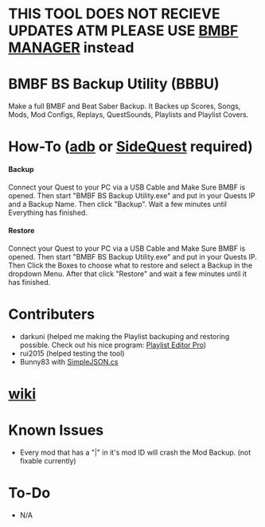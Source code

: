 # THIS TOOL DOES NOT RECIEVE UPDATES ATM PLEASE USE [BMBF MANAGER](https://github.com/ComputerElite/BM) instead
# BMBF BS Backup Utility (BBBU)
Make a full BMBF and Beat Saber Backup. It Backes up Scores, Songs, Mods, Mod Configs, Replays, QuestSounds, Playlists and Playlist Covers.
# How-To ([adb](https://developer.android.com/studio/releases/platform-tools) or [SideQuest](https://sidequestvr.com/setup-howto) required)
#### Backup
Connect your Quest to your PC via a USB Cable and Make Sure BMBF is opened. Then start "BMBF BS Backup Utility.exe" and put in your Quests IP and a Backup Name. Then click "Backup". Wait a few minutes until Everything has finished.
#### Restore
Connect your Quest to your PC via a USB Cable and Make Sure BMBF is opened. Then start "BMBF BS Backup Utility.exe" and put in your Quests IP. Then Click the Boxes to choose what to restore and select a Backup in the dropdown Menu. After that click "Restore" and wait a few minutes until it has finished.
# Contributers
- darkuni (helped me making the Playlist backuping and restoring possible. Check out his nice program: [Playlist Editor Pro](https://beatsaberquest.com/bmbf/my-tools/playlist-editor-pro/#:~:text=Playlist%20Editor%20Pro%20is%20a,details%20and%20download%20it%20here.))
- rui2015 (helped testing the tool)
- Bunny83 with [SimpleJSON.cs](https://github.com/Bunny83/SimpleJSON/blob/master/SimpleJSON.cs)
# [wiki](https://github.com/ComputerElite/wiki)
# Known Issues
- Every mod that has a "|" in it's mod ID will crash the Mod Backup. (not fixable currently)
# To-Do
- N/A
